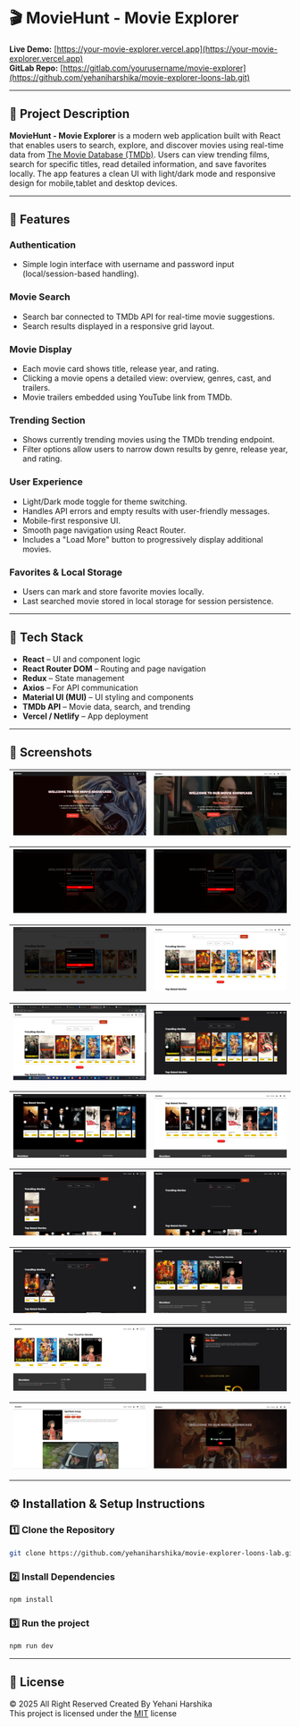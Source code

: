 # 🎬 MovieHunt - Movie Explorer

**Live Demo:** [https://your-movie-explorer.vercel.app](https://your-movie-explorer.vercel.app)  
**GitLab Repo:** [https://gitlab.com/yourusername/movie-explorer](https://github.com/yehaniharshika/movie-explorer-loons-lab.git)

---

## 📖 Project Description

**MovieHunt - Movie Explorer** is a modern web application built with React that enables users to search, explore, and discover movies using real-time data from [The Movie Database (TMDb)](https://www.themoviedb.org/). Users can view trending films, search for specific titles, read detailed information, and save favorites locally. The app features a clean UI with light/dark mode and responsive design for mobile,tablet and desktop devices.

---

## 🚀 Features

### Authentication
- Simple login interface with username and password input (local/session-based handling).

### Movie Search
- Search bar connected to TMDb API for real-time movie suggestions.
- Search results displayed in a responsive grid layout.

### Movie Display
- Each movie card shows title, release year, and rating.
- Clicking a movie opens a detailed view: overview, genres, cast, and trailers.
- Movie trailers embedded using YouTube link from TMDb.

### Trending Section
- Shows currently trending movies using the TMDb trending endpoint.
- Filter options allow users to narrow down results by genre, release year, and rating.

### User Experience
- Light/Dark mode toggle for theme switching.
- Handles API errors and empty results with user-friendly messages.
- Mobile-first responsive UI.
- Smooth page navigation using React Router.
- Includes a "Load More" button to progressively display additional movies.

### Favorites & Local Storage
- Users can mark and store favorite movies locally.
- Last searched movie stored in local storage for session persistence.

---

## 🧰 Tech Stack

- **React** – UI and component logic  
- **React Router DOM** – Routing and page navigation  
- **Redux** – State management  
- **Axios** – For API communication  
- **Material UI (MUI)** – UI styling and components  
- **TMDb API** – Movie data, search, and trending  
- **Vercel / Netlify** – App deployment  

---

## 📸 Screenshots


| ![Home Page](src/assets/screenshots/headerBlack.png) | ![Home Page](src/assets/screenshots/headerWhite.png) |
|-------------------------------------------------------|----------------------------------------------------------|


| ![Trending](src/assets/screenshots/loginNotData.png) | ![top rated](src/assets/screenshots/signup.png) |
|-------------------------------------------------------------|----------------------------------------------------------|


| ![Search](src/assets/screenshots/login.png) | ![logout show](src/assets/screenshots/logoutShow.png) |
|-------------------------------------------------------------|------------------------------------------------------------|


| ![Favorites](src/assets/screenshots/trendingWhite.png) | ![light mode](src/assets/screenshots/trendingBlack.png) |
|-------------------------------------------------------------|----------------------------------------------------------|


| ![Top rated black](src/assets/screenshots/topratedBlackMovie.png) | ![Top rated white](src/assets/screenshots/topRatedWhite.png) |
|-------------------------------------------------------------|----------------------------------------------------------|


| ![Filter title](src/assets/screenshots/filterTitle.png) | ![trending action](src/assets/screenshots/trendingAction.png) |
|-------------------------------------------------------------|----------------------------------------------------------|


| ![Filter vote](src/assets/screenshots/filterVote.png) | ![favorite black](src/assets/screenshots/favoriteBlack.png) |
|-------------------------------------------------------------|----------------------------------------------------------|


| ![Favorites white](src/assets/screenshots/favoriteWhite.png) | ![movie detail black](src/assets/screenshots/movieDetailsBlack.png) |
|-------------------------------------------------------------|----------------------------------------------------------|


| ![Movie detail white](src/assets/screenshots/movieDetailsWhite.png) | ![notification](src/assets/screenshots/notification.png) |
|-------------------------------------------------------------|----------------------------------------------------------|

---

## ⚙️ Installation & Setup Instructions

### 1️⃣ Clone the Repository
```sh
git clone https://github.com/yehaniharshika/movie-explorer-loons-lab.git
```

### 2️⃣ Install Dependencies
```sh
npm install
```

### 3️⃣ Run the project
```sh
npm run dev
```

---

## 🪪 License
© 2025 All Right Reserved Created By Yehani Harshika
<br/>
This project is licensed under the [MIT](License.txt) license
